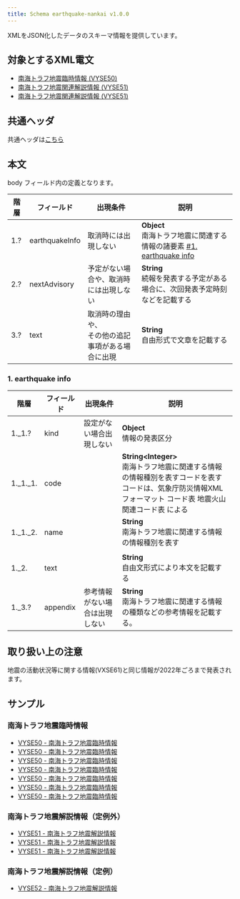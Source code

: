 ```yaml
---
title: Schema earthquake-nankai v1.0.0
---
```


XMLをJSON化したデータのスキーマ情報を提供しています。

## 対象とするXML電文

* [南海トラフ地震臨時情報 (VYSE50)](/telegrams/et01410.md)
* [南海トラフ地震関連解説情報 (VYSE51)](/telegrams/et01420.md)
* [南海トラフ地震関連解説情報 (VYSE51)](/telegrams/et01421.md)

## 共通ヘッダ

共通ヘッダは[こちら](/reference/conversion/json/index.md#schema-head)

## 本文

body フィールド内の定義となります。

| 階層 | フィールド | 出現条件 | 説明 | 
| -- | -- | -- | -- | 
| 1.? | earthquakeInfo | 取消時には出現しない | **Object**<br/> 南海トラフ地震に関連する情報の諸要素 [#1. earthquake info](#1-earthquake-info) |
| 2.? | nextAdvisory | 予定がない場合や、取消時には出現しない | **String**<br/> 続報を発表する予定がある場合に、次回発表予定時刻などを記載する |
| 3.? | text | 取消時の理由や、<br/>その他の追記事項がある場合に出現 | **String**<br/>自由形式で文章を記載する  |


### 1. earthquake info

| 階層 | フィールド | 出現条件 | 説明 |
| -- | -- | -- | -- |
| 1._1.? | kind | 設定がない場合出現しない | **Object**<br/> 情報の発表区分 |
| 1._1._1. | code | | **String<Integer\>**<br/> 南海トラフ地震に関連する情報の情報種別を表すコードを表す <br/> コードは、気象庁防災情報XMLフォーマット コード表 地震火山関連コード表 による |
| 1._1._2. | name | | **String**<br/> 南海トラフ地震に関連する情報の情報種別を表す |
|||
| 1._2. | text | | **String**<br/> 自由文形式により本文を記載する |
| 1._3.? | appendix | 参考情報がない場合は出現しない | **String**<br/> 南海トラフ地震に関連する情報の種類などの参考情報を記載する。 |


## 取り扱い上の注意

地震の活動状況等に関する情報(VXSE61)と同じ情報が2022年ごろまで発表されます。


## サンプル

### 南海トラフ地震臨時情報

* [VYSE50 - 南海トラフ地震臨時情報](https://sample.dmdata.jp/conversion/json/schema/earthquake-nankai/vyse50_rjtd_20200512162033.json)
* [VYSE50 - 南海トラフ地震臨時情報](https://sample.dmdata.jp/conversion/json/schema/earthquake-nankai/vyse50_rjtd_20200512162433.json)
* [VYSE50 - 南海トラフ地震臨時情報](https://sample.dmdata.jp/conversion/json/schema/earthquake-nankai/vyse50_rjtd_20200512162632.json)
* [VYSE50 - 南海トラフ地震臨時情報](https://sample.dmdata.jp/conversion/json/schema/earthquake-nankai/vyse50_rjtd_20200512162834.json)
* [VYSE50 - 南海トラフ地震臨時情報](https://sample.dmdata.jp/conversion/json/schema/earthquake-nankai/vyse50_rjtd_20200512163230.json)
* [VYSE50 - 南海トラフ地震臨時情報](https://sample.dmdata.jp/conversion/json/schema/earthquake-nankai/vyse50_rjtd_20200512163431.json)
* [VYSE50 - 南海トラフ地震臨時情報](https://sample.dmdata.jp/conversion/json/schema/earthquake-nankai/vyse50_rjtd_20200512163629.json)

### 南海トラフ地震解説情報（定例外）

* [VYSE51 - 南海トラフ地震解説情報](https://sample.dmdata.jp/conversion/json/schema/earthquake-nankai/vyse51_rjtd_20200512163826.json)
* [VYSE51 - 南海トラフ地震解説情報](https://sample.dmdata.jp/conversion/json/schema/earthquake-nankai/vyse51_rjtd_20200512164025.json)
* [VYSE51 - 南海トラフ地震解説情報](https://sample.dmdata.jp/conversion/json/schema/earthquake-nankai/vyse51_rjtd_20200512164228.json)

### 南海トラフ地震解説情報（定例）

* [VYSE52 - 南海トラフ地震解説情報](https://sample.dmdata.jp/conversion/json/schema/earthquake-nankai/vyse52_rjtd_20200512164452.json)
